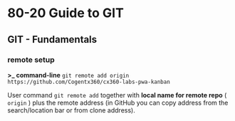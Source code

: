 # 80-20 Guide to GIT

## GIT - Fundamentals

### remote setup

**>_ command-line**
`git remote add origin https://github.com/Cogentx360/cx360-labs-pwa-kanban`

User command `git remote add` together with **local name for remote repo** ( `origin` ) plus the remote address (in GitHub you can copy address from the search/location bar or from clone address).
